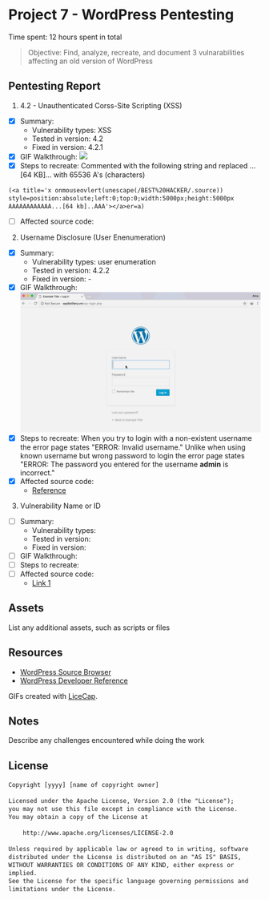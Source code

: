 # Project 7 - WordPress Pentesting

Time spent: 12 hours spent in total

> Objective: Find, analyze, recreate, and document 3 vulnarabilities affecting an old version of WordPress

## Pentesting Report

1. 4.2 - Unauthenticated Corss-Site Scripting (XSS)
  - [x] Summary: 
    - Vulnerability types: XSS
    - Tested in version: 4.2
    - Fixed in version: 4.2.1
  - [x] GIF Walkthrough: ![](https://github.com/aragon0118/Week-7-Best-HACKER/blob/master/XSS%20Week%207.gif)
  - [x] Steps to recreate: Commented with the following string and replaced ...[64 KB]... with 65536 A's (characters) 
```
(<a title='x onmouseovlert(unescape(/BEST%20HACKER/.source)) style=position:absolute;left:0;top:0;width:5000px;height:5000px  AAAAAAAAAAAA...[64 kb]..AAA'></a>er=a)
```
  - [ ] Affected source code:
  
2. Username Disclosure (User Enenumeration)
  - [x] Summary: 
    - Vulnerability types: user enumeration
    - Tested in version: 4.2.2
    - Fixed in version: -
  - [x] GIF Walkthrough: ![](https://github.com/aragon0118/Week-7-Best-HACKER/blob/master/Username%20Week%207.gif)
  - [x] Steps to recreate: When you try to login with a non-existent username the error page states "ERROR: Invalid username." Unlike when using known username but wrong password to login the error page states "ERROR: The password you entered for the username **admin** is incorrect."
  - [x] Affected source code:
    - [Reference](https://www.wpwhitesecurity.com/wordpress-security/wordpress-username-disclosure-vulnerability/)
3. Vulnerability Name or ID
  - [ ] Summary: 
    - Vulnerability types:
    - Tested in version:
    - Fixed in version: 
  - [ ] GIF Walkthrough: 
  - [ ] Steps to recreate: 
  - [ ] Affected source code:
    - [Link 1](https://core.trac.wordpress.org/browser/tags/version/src/source_file.php)

## Assets

List any additional assets, such as scripts or files

## Resources

- [WordPress Source Browser](https://core.trac.wordpress.org/browser/)
- [WordPress Developer Reference](https://developer.wordpress.org/reference/)

GIFs created with [LiceCap](http://www.cockos.com/licecap/).

## Notes

Describe any challenges encountered while doing the work

## License

    Copyright [yyyy] [name of copyright owner]

    Licensed under the Apache License, Version 2.0 (the "License");
    you may not use this file except in compliance with the License.
    You may obtain a copy of the License at

        http://www.apache.org/licenses/LICENSE-2.0

    Unless required by applicable law or agreed to in writing, software
    distributed under the License is distributed on an "AS IS" BASIS,
    WITHOUT WARRANTIES OR CONDITIONS OF ANY KIND, either express or implied.
    See the License for the specific language governing permissions and
    limitations under the License.
